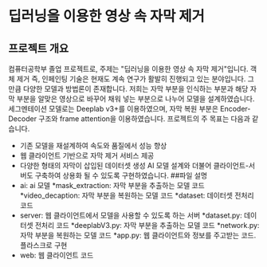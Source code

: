# 딥러닝을 이용한 영상 속 자막 제거
## 프로젝트 개요
컴퓨터공학부 졸업 프로젝트로, 주제는 "딥러닝을 이용한 영상 속 자막 제거"입니다. 객체 제거 즉, 인페인팅 기술은 현재도 계속 연구가 활발히 진행되고 있는 분야입니다. 그만큼 다양한 모델과 방법론이 존재합니다. 저희는 자막 부분을 인식하는 부분과 해당 자막 부분을 알맞은 영상으로 바꾸어 채워 넣는 부분으로 나누어 모델을 설계하였습니다. 세그멘테이션 모델로는 Deeplab v3+를 이용하였으며, 자막 복원 부분은 Encoder-Decoder 구조와 frame attention을 이용하였습니다. 프로젝트의 주 목표는 다음과 같습니다.
* 기존 모델을 재설계하여 속도와 품질에서 성능 향상
* 웹 클라이언트 기반으로 자막 제거 서비스 제공
* 다양한 형태의 자막이 삽입된 데이터셋 생성
AI 모델 설계와 더불어 클라이언트-서버도 구축하여 상용화 될 수 있도록 구현하였습니다.
##파일 설명
* ai: ai 모델
  *mask_extraction: 자막 부분을 추출하는 모델 코드
  *video_decaption: 자막 부분을 복원하는 모델 코드
  *dataset: 데이터셋 전처리 코드
* server: 웹 클라이언트에서 모델을 사용할 수 있도록 하는 서버
  *dataset.py: 데이터셋 전처리 코드
  *deeplabV3.py: 자막 부분을 추출하는 모델 코드
  *network.py: 자막 부분을 복원하는 모델 코드
  *app.py: 웹 클라이언트와 정보를 주고받는 코드. 플라스크로 구현
* web: 웹 클라이언트 코드
